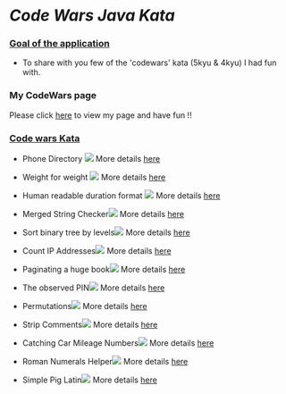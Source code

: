 # _Code Wars Java Kata_

### <ins>Goal of the application</ins>

- To share with you few of the 'codewars' kata (5kyu & 4kyu) I had fun with.

### My CodeWars page</ins>

Please click [here](https://www.codewars.com/users/ArchanaFunCode!) to view my page and have fun !!

### <ins>Code wars Kata</ins>

- Phone Directory ![](https://img.shields.io/badge/5kyu-5kyu-yellow)
    More details [here](https://www.codewars.com/kata/56baeae7022c16dd7400086e/java)


- Weight for weight ![](https://img.shields.io/badge/5kyu-5kyu-yellow)
  More details [here](https://www.codewars.com/kata/55c6126177c9441a570000cc)
  

- Human readable duration format ![](https://img.shields.io/badge/4kyu-4kyu-blue)
  More details [here](https://www.codewars.com/kata/52742f58faf5485cae000b9a)


- Merged String Checker![](https://img.shields.io/badge/5kyu-5kyu-yellow)
  More details [here](https://www.codewars.com/kata/54c9fcad28ec4c6e680011aa)


- Sort binary tree by levels![](https://img.shields.io/badge/4kyu-4kyu-blue)
  More details [here](https://www.codewars.com/kata/52bef5e3588c56132c0003bc)
  

- Count IP Addresses![](https://img.shields.io/badge/5kyu-5kyu-yellow)
  More details [here](https://www.codewars.com/kata/526989a41034285187000de4/java)


- Paginating a huge book![](https://img.shields.io/badge/5kyu-5kyu-yellow)
  More details [here](https://www.codewars.com/kata/55905b7597175ffc1a00005a)


- The observed PIN![](https://img.shields.io/badge/4kyu-4kyu-blue)
  More details [here](https://www.codewars.com/kata/5263c6999e0f40dee200059d)


- Permutations![](https://img.shields.io/badge/4kyu-4kyu-blue)
  More details [here](https://www.codewars.com/kata/5254ca2719453dcc0b00027d)

  
- Strip Comments![](https://img.shields.io/badge/4kyu-4kyu-blue)
  More details [here](https://www.codewars.com/kata/51c8e37cee245da6b40000bd)


- Catching Car Mileage Numbers![](https://img.shields.io/badge/4kyu-4kyu-blue)
  More details [here](https://www.codewars.com/kata/52c4dd683bfd3b434c000292)


- Roman Numerals Helper![](https://img.shields.io/badge/4kyu-4kyu-blue)
  More details [here](https://www.codewars.com/kata/51b66044bce5799a7f000003)
  

- Simple Pig Latin![](https://img.shields.io/badge/5kyu-5kyu-yellow)
  More details [here](https://www.codewars.com/kata/520b9d2ad5c005041100000f)